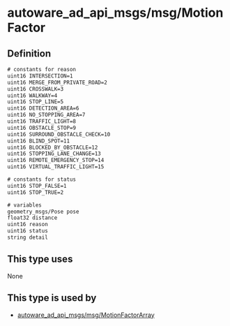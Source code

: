 # autoware_ad_api_msgs/msg/MotionFactor

## Definition

```txt
# constants for reason
uint16 INTERSECTION=1
uint16 MERGE_FROM_PRIVATE_ROAD=2
uint16 CROSSWALK=3
uint16 WALKWAY=4
uint16 STOP_LINE=5
uint16 DETECTION_AREA=6
uint16 NO_STOPPING_AREA=7
uint16 TRAFFIC_LIGHT=8
uint16 OBSTACLE_STOP=9
uint16 SURROUND_OBSTACLE_CHECK=10
uint16 BLIND_SPOT=11
uint16 BLOCKED_BY_OBSTACLE=12
uint16 STOPPING_LANE_CHANGE=13
uint16 REMOTE_EMERGENCY_STOP=14
uint16 VIRTUAL_TRAFFIC_LIGHT=15

# constants for status
uint16 STOP_FALSE=1
uint16 STOP_TRUE=2

# variables
geometry_msgs/Pose pose
float32 distance
uint16 reason
uint16 status
string detail
```

## This type uses

None

## This type is used by

- [autoware_ad_api_msgs/msg/MotionFactorArray](../../autoware_ad_api_msgs/msg/motion_factor_array.md)
